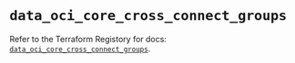 # `data_oci_core_cross_connect_groups`

Refer to the Terraform Registory for docs: [`data_oci_core_cross_connect_groups`](https://registry.terraform.io/providers/oracle/oci/6.18.0/docs/data-sources/core_cross_connect_groups).
